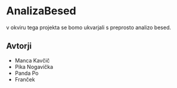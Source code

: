 # AnalizaBesed

v okviru tega projekta se bomo ukvarjali s preprosto analizo besed.

## Avtorji
* Manca Kavčič
* Pika Nogavička
* Panda Po
* Franček
